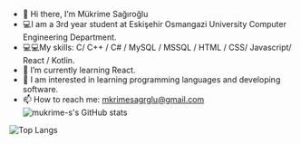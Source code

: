 - 👋 Hi there, I’m Mükrime Sağıroğlu
- 💻I am a 3rd year student at Eskişehir Osmangazi University Computer Engineering Department.
- 💻💻My skills: C/ C++ / C# / MySQL / MSSQL / HTML / CSS/ Javascript/ React / Kotlin.
-  🌱 I’m currently learning React.
- 👀 I am interested in learning programming languages and developing software.
- 📫 How to reach me: mkrimesagrglu@gmail.com
![mukrime-s's GitHub stats](https://github-readme-stats.vercel.app/api?username=mukrime-s&show_icons=true&theme=radical)

![Top Langs](https://github-readme-stats.vercel.app/api/top-langs/?username=mukrime-s&layout=compact&theme=radical)
<!---
mukrime-s/mukrime-s is a ✨ special ✨ repository because its `README.md` (this file) appears on your GitHub profile.
You can click the Preview link to take a look at your changes.
--->

